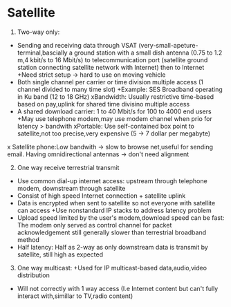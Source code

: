 Satellite
=========

1.  Two-way only:

-   Sending and receiving data through VSAT
    (very-small-apeture-terminal,bascially a ground station with a small
    dish antenna (0.75 to 1.2 m,4 kbit/s to 16 Mbit/s) to
    telecommunication port (satellite ground station connecting
    satellite network with Internet) then to Internet +Need strict setup
    -\> hard to use on moving vehicle
-   Both single channel per carrier or time division multiple access (1
    channel divided to many time slot) +Example: SES Broadband operating
    in Ku band (12 to 18 GHz) xBandwidth: Usually restrictive time-based
    based on pay,uplink for shared time divisino multiple access
-   A shared download carrier: 1 to 40 Mbit/s for 100 to 4000 end users
    +May use telephone modem,may use modem channel when prio for latency
    \> bandwith 
xPortable: Use self-contained box point to satellite,not
			too precise,very expensive (5 -\> 7 dollar per megabyte)

x Satellite phone:Low bandwith -\> slow to browse net,useful for
sending email. Having omnidirectional antennas -\> don't need alignment

2.  One way receive terrestrial transmit

-   Use common dial-up internet access: upstream through telephone
    modem, downstream through satellite 
-	Consist of high speed Internet connection + satellite uplink
-   Data is encrypted when sent to satellite so not everyone with
    satellite can access +Use nonstandard IP stacks to address latency
    problem
-   Upload speed limited by the user's modem,download speed can be fast:
    The modem only served as control channel for packet acknowledgement
	still generally slower than terrestrial broadband method
-   Half latency: Half as 2-way as only downstream data is transmit by
    satellite, still high as expected


3.  One way multicast: +Used for IP multicast-based data,audio,video
    distribution

-   Will not correctly with 1 way access (I.e Internet content but can't
    fully interact with,simillar to TV,radio content)

